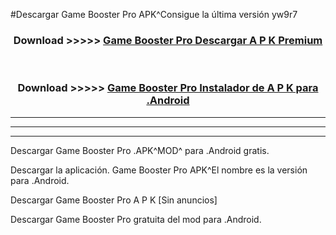 #Descargar Game Booster Pro  APK^Consigue la última versión yw9r7



<div align="center">
<h3>Download >>>>> <a href="https://es-sites.web.app/?es= Game Booster Pro ">Game Booster Pro  Descargar A P K Premium</a></h3><br>

<h3>Download >>>>> <a href="https://es-sites.web.app/?es= Game Booster Pro ">Game Booster Pro  Instalador de A P K para .Android</a></h3>
</div>


----------------------------------------------------------

----------------------------------------------------------

----------------------------------------------------------

Descargar Game Booster Pro  .APK^MOD^ para .Android gratis.

Descargar la aplicación. Game Booster Pro  APK^El nombre es la versión para .Android.

Descargar Game Booster Pro  A P K [Sin anuncios]

Descargar Game Booster Pro  gratuita del mod para .Android.